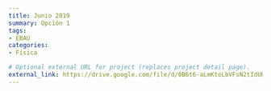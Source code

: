 ```yaml
---
title: Junio 2019
summary: Opción 1
tags:
- EBAU
categories:
- Física

# Optional external URL for project (replaces project detail page).
external_link: https://drive.google.com/file/d/0B6t6-aLmKtoLbVFsN2tIdURtRkk/view
---
```

